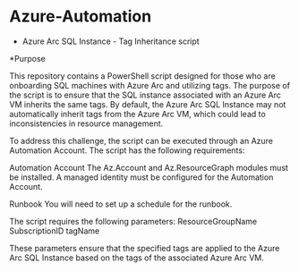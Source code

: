 # Azure-Automation

* Azure Arc SQL Instance - Tag Inheritance script

*Purpose

This repository contains a PowerShell script designed for those who are onboarding SQL machines with Azure Arc and utilizing tags. The purpose of the script is to ensure that the SQL instance associated with an Azure Arc VM inherits the same tags. By default, the Azure Arc SQL Instance may not automatically inherit tags from the Azure Arc VM, which could lead to inconsistencies in resource management.

To address this challenge, the script can be executed through an Azure Automation Account. The script has the following requirements:

Automation Account
The Az.Account and Az.ResourceGraph modules must be installed.
A managed identity must be configured for the Automation Account.

Runbook
You will need to set up a schedule for the runbook.

The script requires the following parameters:
ResourceGroupName
SubscriptionID
tagName

These parameters ensure that the specified tags are applied to the Azure Arc SQL Instance based on the tags of the associated Azure Arc VM.